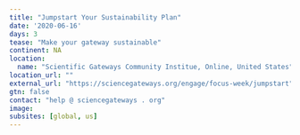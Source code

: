```yaml
---
title: "Jumpstart Your Sustainability Plan"
date: '2020-06-16'
days: 3
tease: "Make your gateway sustainable"
continent: NA
location:
  name: "Scientific Gateways Community Institue, Online, United States"
location_url: ""
external_url: "https://sciencegateways.org/engage/focus-week/jumpstart"
gtn: false
contact: "help @ sciencegateways . org"
image: 
subsites: [global, us]
---
```


